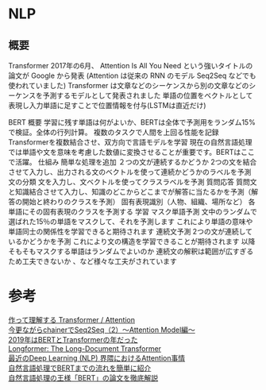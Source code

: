 # NLP

## 概要

Transformer
    2017年の6月、 Attention Is All You Need という強いタイトルの論文が Google から発表
        (Attention は従来の RNN のモデル Seq2Seq などでも使われていました)
        Transformer は文章などのシーケンスから別の文章などのシーケンスを予測するモデルとして発表されました
    単語の位置をベクトルとして表現し入力単語に足すことで位置情報を付与(LSTMは直近だけ)

BERT
    概要
        学習に残す単語は何がよいか、BERTは全体で予測用をランダム15%で検証。全体の行列計算。
        複数のタスクで人間を上回る性能を記録
            Transformerを複数結合させ、双方向で言語モデルを学習
        現在の自然言語処理では単語や文を意味を考慮した数値に変換させることが重要です。BERTはここで活躍。
    仕組み
        簡単な処理を追加
            ２つの文が連続するかどうか
                2つの文を結合させて入力し、出力される文のベクトルを使って連続かどうかのラベルを予測
            文の分類
                文を入力し、文ベクトルを使ってクラスラベルを予測
            質問応答
                質問文と知識結合させて入力し、知識のどこからどこまでが解答に当たるかを予測（解答の開始と終わりのクラスを予測）
            固有表現識別（人物、組織、場所など）
                各単語にその固有表現のクラスを予測する
    学習
        マスク単語予測
            文中のランダムで選ばれた15％の単語をマスクして、それを予測します
            これにより単語の意味や単語同士の関係性を学習できると期待されます
        連続文予測
            2つの文が連続しているかどうかを予測
            これにより文の構造を学習できることが期待されます
    以降
        そもそもマスクする単語はランダムでよいのか
        連続文の解釈は範囲が広すぎるため工夫できないか
        、など様々な工夫がされています



# 参考
[作って理解する Transformer / Attention](https://qiita.com/halhorn/items/c91497522be27bde17ce)  
[今更ながらchainerでSeq2Seq（2）〜Attention Model編〜](https://qiita.com/kenchin110100/items/eb70d69d1d65fb451b67)  
[2019年はBERTとTransformerの年だった](https://ainow.ai/2020/02/25/183082/)  
[Longformer: The Long-Document Transformer](https://github.com/reo11/papers100knock/issues/35)  
[最近のDeep Learning (NLP) 界隈におけるAttention事情](https://www.slideshare.net/yutakikuchi927/deep-learning-nlp-attention)  
[自然言語処理でBERTまでの流れを簡単に紹介](https://nmoriyama.hatenablog.com/entry/2020/01/24/160351)  
[自然言語処理の王様「BERT」の論文を徹底解説](https://qiita.com/omiita/items/72998858efc19a368e50)
